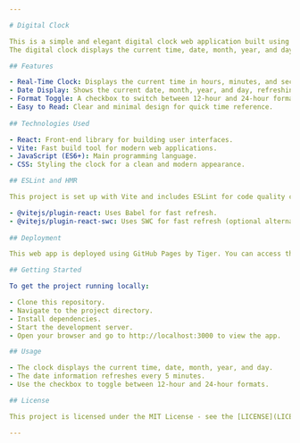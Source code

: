 ```yaml
---

# Digital Clock

This is a simple and elegant digital clock web application built using React and Vite.
The digital clock displays the current time, date, month, year, and day, providing a real-time clock experience.

## Features

- Real-Time Clock: Displays the current time in hours, minutes, and seconds.
- Date Display: Shows the current date, month, year, and day, refreshing every 5 minutes.
- Format Toggle: A checkbox to switch between 12-hour and 24-hour formats for time display.
- Easy to Read: Clear and minimal design for quick time reference.
  
## Technologies Used

- React: Front-end library for building user interfaces.
- Vite: Fast build tool for modern web applications.
- JavaScript (ES6+): Main programming language.
- CSS: Styling the clock for a clean and modern appearance.

## ESLint and HMR

This project is set up with Vite and includes ESLint for code quality checks and Hot Module Replacement (HMR) for fast refresh during development.

- @vitejs/plugin-react: Uses Babel for fast refresh.
- @vitejs/plugin-react-swc: Uses SWC for fast refresh (optional alternative).
  
## Deployment

This web app is deployed using GitHub Pages by Tiger. You can access the live version of the app at https://surajprojects.github.io/digital-clock-react

## Getting Started

To get the project running locally:

- Clone this repository.
- Navigate to the project directory.
- Install dependencies.
- Start the development server.
- Open your browser and go to http://localhost:3000 to view the app.

## Usage

- The clock displays the current time, date, month, year, and day.
- The date information refreshes every 5 minutes.
- Use the checkbox to toggle between 12-hour and 24-hour formats.

## License

This project is licensed under the MIT License - see the [LICENSE](LICENSE) file for details.

---
```

